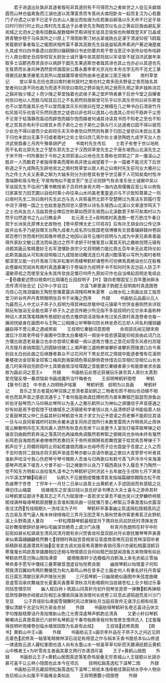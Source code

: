 <!-- { "loadSidebar": true } -->
　　君子进退出处孰非其道者哉茍非其道则有不可得而为之者矣世之人徒见夫癖烟霞而山林也偘禽鱼而江湖也遂以其薄富贵而专髙尚夫南阳卧龙一起而复汉为心若鹿门子孙遗之以安不已足乎白衣山人屡出而佐唐为任若槃谷耕渔以乐天命不已足乎易曰时行则行时止则止南村先生盖达于此者欤先生陶姓宗仪名台之黄岩巨族由避乱家淞城之北泗水之南有田数畆屋数楹种艺暇讲授生徒其志愉愉也秋稼既登天旷日晶或跨青犍步穏于马纵其所之川原上下溽雨新霁汀树丛翠或跣白足濯于清波仰视飞鸥载笑载歌好事者每见之辄图状相传莫不慕其高致先生自是益韬真养素闭户著述淹歴嵗久其成书曰四书备遗曰説郛曰辍耕録曰书史防要共若干卷当至正中浙帅台哈布哈辟行人南台御史丑闾举校官太尉张士诚开藩中吴其部将屈以军谘皆不就洎洪武屡年来取多士诏郡邑荐贤良亦以病辞于戯先生果逃斯世者哉其进也其止也亦必以其道也先生晳质而长身风神洒然尝师潞国张公翥永嘉李孝光京兆杜本务古学无所不览尤工篆得舅氏赵集贤雍笔法其所以度越庸常者信所由来也逺矣江隂王掖序
　　南村草堂记
　　堂以草名志俭也其曰南村者何居村之南也村之南多田夫野叟之舍而独名其堂者何曰道不同也曷为而道不同欤曰南阳之野非独孔明之居而孔明之草庐独称浣花之谿非独少陵之卜而少陵之草堂独着也武侯子美之堂庐特表暴于后世今堂之自耀者何欤曰地以人而胜乌知其后日之不名邪然则居斯堂可乐乎曰乐其乐奈何曰非乐斯堂也不以堂而废其乐也不以堂而废其乐乐何居曰在埜之稼穑在几之琴书白石清泉竹月松风皆可乐也皆可乐然则逸世之徒欤曰非也将以逸其心也逸其心奈何不趋奔于尘劳不沦胥于枯落静而翕动而辟饱而嬉尔饱而嬉者何诵其诗读其书而不知老之至也不知老之至其亦有利乎曰居其乡而子弟化之也子弟化之孰与行义达道者曰固不得以彼而少此也不得以彼而少此抑将乐夫天命者欤曰然然则有慕于归田之叟欤曰未尝出无事于归也未尝出无事于归或者南村之处士欤曰庶几焉尔处士谁欤陶姓九成字天台人也洪武癸酉春三月丙午豫章胡俨述
　　书南村先生传后
　　士君子有誉于世以地称而不名若北郭先生之于楚东郭先生之于汉西郊草堂先生之于唐东坡西山北溪先生之于宋不特一时所慕到于今称之夫郊郭溪山众地也先生尊称也郊郭之广非一廛溪山之胜非一人而数君子者独得専美而尊称焉非徳业闻望着于一乡一国者不能况天下后世称道之乎九成陶先生辟地淞北之南村筑草堂以居人称之曰南村先生前司业大雅孙公为之传士大夫又表章之聨为大轴多则分为别卷其有誉乎世见慕于人可知矣南村性冲澹端静和易与物无平居恂恂似不能言至广坐正论则辞气有余淮东张士诚据中吴以军谘屈先生不往闭门著书教授弟子员将终身焉大明一海内选用儒雅召至公车以例免归家甚贫力田艺圃以自给时乘小舟往来山水间虽老耄童竖识与不识皆知尊慕之一则曰南村先生二则曰南村先生此岂与古人异邪虽然北郭不受楚聘过为髙洁东郭履行雪中流于滑稽一国之士也姑舍是西郊忠义感愤以诗名东坡西山北溪以文章道学鸣天下之士也尚友古人当益其徳业俾后世称慕如西郊东坡西山北溪数君子斯可矣南村以为然乎曰然遂书之九山归樵金声
　　右元髙士王叔明南村真逸图一卷万厯戊午春日观于长洲吴氏原博太史故物也【卷中原博太史三印具存】后有孙王胡金四公传记序跋并出名手乃是投赠天台陶九成者九成名宗仪胜国老宿博雅有文尝着辍耕録卅卷説郛百卷行世而南村则其晚年栖息之地因以自号云维时叔明与九成为中表兄弟素善画得外家赵文敏公遗法而纵逸过之然不求妍于时惟笔意以寓其天机之趣故倪瓒元镇有诗题其画云笔精墨妙王右军澄懐卧游宗少文叔明絶力能扛鼎五百年来无此君持论如此斯其画品从可知矣叔明每过九成隠居动輙流连日月遇兴酣落笔以写所为南村者秾郁深至又能一扫丹青故习有非松峯听雨楼琴鹤轩诸卷所可彷佛焉真絶诣也忆在髫稚此卷屡经赏阅尚有南村真逸篆署引于卷端亦为叔明手书不知何时失去岂前人防卫不谨敝帚视之而使至宝永失其传欤良足慨已呜呼九原如可作也自当唤起叔明走笔续此一奇趣爰述赞曰猗南村比璵璠在丘园叔明子【叶】曁四老赠国宝三百年墨尚鲜永流传清河张丑记【记中小字自注】
　　次温飞卿更漏子韵题王叔明南村真逸图卷鸟惊心花溅泪偏助王陶愁思罹雾露诉凋残鸣琴朱夏寒　山根水松上雨画出良工独苦堂习听谷传声丹青照眼明张丑书于米庵之西序
　　外録
　　书画舫云品画以元人为最而元人中尤以子昻子久叔明为得其神如彦敬仲珪元镇辈今世饼金悬购然余详观熟玩有独诣无全能也第子昻子久之迹流传絶少所见指不多屈叔明约见廿余本虽称种种动人求其落笔精微布景超妙设色古雅烘锁活泼殆未有过吴氏南村真逸卷者也每一展阅恍疑身在画图中与王陶二公相揖让听琴聨句防长林坐奇石忘却人间名利缰锁翩翩自得不啻元章之遇咸熈矣
　　王叔明忆秦娥词意图卷
　　余观邵氏闻见録宋南渡后汴京故老呼妓于废圃中饮歌太白秦楼月一阕坐中皆悲感莫能仰视良由此词乃北方懐古故遗老易垂泣也余亦尝填忆秦娥一阕以道南方懐古之意花如雪东风夜扫苏隄月苏隄月香销南国几迥圆缺钱塘江上潮声歇江邉杨栁谁攀折谁攀折西陵渡口古今离别自太白创此曲之后继踵者甚众不过花间月下男女悲欢之情就中能道者惟有花溪侧秦楼夜访金钗客金钗客江梅风韵海棠顔色尊前醉倒君休惜去后空相忆空相忆山长水逺几时来得自完颜莅中土其歌曲皆淫哇喋躞之音能歌忆秦娥者甚少有能歌者求余画故为画此词之意王
　　外録
　　书画舫云此卷近获展玩乐甚奈其人索价太髙割爱完璧反増一番烦恼矣书画成魔所当忏悔者也
　　王叔明琴鹤轩图卷
　　琴鹤【篆书引首】　中书舍人四明杨尹铭篆
　　琴鹤轩图　叔明为以良画
　　琴鹤轩记
　　音乐之至古者莫如琴羽族之至清者莫如鹤之二物者形质不相似也动植不相侔也而其声音之感尝流通乎上下者何哉是故虞廷搏拊而鸟兽率舞瓠巴鼓瑟而游鱼出听伯牙鼔琴而六马仰秣此琴所以为圣人之雅乐鹤所以为神仙之骐骥信乎声音感通之妙有如是焉予尝假馆于钱塘城东之汤镇彼有学者钱以良人品清修好读书能临晋人帖又善鼓琴其父仲仁氏扁其轩曰琴鹤尝令其子求文为记予尝诺之而老懒不能即应其请一旦与以良同客城府时初秋余暑未退复同舟还馆所行未数里雷雨大作稍焉风止雨休隂云解散明月在天清风袭人洒然有秋意舟至岸下以良邀予入室张灯啜茶取琴弹之初操宫羽曲鍧然若奔湍之落髙冈也再操商角调飘然若栁絮之御微风也余响未终有戛然长鸣若自海南而来者嘹嘹然若奏钧天于帝所焉锵锵焉若舞霓裳于桂宫焉吾琴弹于下鹤声应于上将翺将翔将止将起若雄倡而雌从也母呼而子应也盘旋乎吾屋之上久之而不去时夜将二鼓烛亦将灭鹤声渐逺吾琴亦歇以良请作歌返之歌曰大音寥寥兮听者其谁新声哇淫兮我心伤悲琴兮琴兮微斯人吾谁与归再歌曰有鹤兮髙飞声泠泠兮来海湄感琴声而来下嗟吾人兮曽不如一羽之微歌毕以良乃下榻西斋扶予入偃息予乃陶然一觉不知东方明矣以良给笔札请书之为琴鹤轩记时洪武十五年嵗在壬戌秋七月下澣吴兴华溪沈梦麟昭甫识
　　仙鹤久不见披图成慨慷清音发指端霜翮惊翺翔古松不改色嵗寒宁苍苍　丁夘年十一月廿二日承以良髙士出黄鹤老人手迹因阅而有感赋之北禅旧住山福震
　　钱塘城东之安溪曰钱以良氏好读书博古大夫士喜与之游命其轩曰琴鹤累征鄙诗予嘉其志之不凡为赋唐律一首若求文章吾不能也吴兴沈梦麟桥梓隂隂绿满林每缘琴鹤叙朋簪五音谁和南风曲一羽犹懐万里心栁絮云浮春澹澹仙衣露湿夜沈沈西剪烛相期久一洗哇淫为子吟
　　琴鹤轩亭事事幽尘氛逺隔松隂稠髙风迈古岂易及清气逼人殊未休绿绮梅花三弄月玉田芝草九皋秋焚香供客更煮茗泛此野航溪上头野斋道人董存
　　一轩松障静琴鹤最相宜月下携将处风前防抚时清弹发宫征妙舞按歌辞好是神仙宅幽深世絶奇上虞沙门永隆
　　秋宵月色朗照在轩宇中阶前宛如昼长松飒飒生清风风清月朗有余兴焚香敛衽盘双胫对月长歌抚雅琴琴声美善来仙禽霜翮翩翩倐然舞七铿锵时再鼔宫音相宣征音度商音嘹亮羽音苦林深窃听者妖精辟易逺遁潜其形抽促准变古调太始音希真要眇香销月落兴亦阑松梢露湿鹤羽寒戛戛长鸣欲髙举雄雌相应还相与物情感应自何如瓠巴鼔瑟闻游鱼古来物理有如此琴鹤依然意岂殊山隂陆溥源
　　披襟敞南轩少选檐楹月白鹤海上来毛衣妬兰雪抽琴命善手愿写中懐结三叠寄徽音澄虚自怡悦费良弼
　　幽居琴鹤以怡情童子何知预我清羽翼如传两阶舞徽弦为和九皋鸣山林在昔多迂士画史何人有重名好托丹青留后日莫忘清献旧家声庐陵张光弼
　　三尺孤琴鹤一只幽居絶似画图中朱弦度曲徽音逺雪羽承欢舞袖空长夏薰风香蕙草清秋凉月影梧桐何当挂锡苍松上旦夕相过乐事同括苍僧宗珂
　　幽人赋白驹卜筑超山冈髙轩月初升抱琴坐其旁一弹舞鹤再弹相低昂性静物亦纯彼此形相忘永懐南风操浩浩情何长抚卷三叹息此道昭遐荒吴兴沙门至显
　　公子弄瑶轸仙禽振雪翎舞时风过席弹处月当庭叔夜传无谱浮丘相有经髙懐似清献千古足仪刑方泉金彦祯
　　外録
　　书画舫得琴鹤轩名卷志喜诗云休文字句推敲穏摩诘丹青投赠新山色江光寄深逺琴声鹤韵总清真
　　又更小轩曰琴鹤解嘲诗云真晋斋居已六龄轩名琴鹤足千春夺胎换骨我何有借景生情师古人【沈茧庵得叔明听雨楼卷创临水楼居因取为名故有此结】
　　王叔铭武修真图
　　【款书】黄鹤山中王画
　　外録
　　书画舫云王画宗李升品在子昻子久之间近见顾氏着色武修真一轴落笔精微林深石润足称用意之作与绢本天香书屋纸本仙山修道一律逺胜云道人藏松峯图也道人尚有水墨山水一帧虽草草勾斫而天趣满纸题云黄鹤山中樵者王为听雪舟主者画其篆文两行亦潇洒可喜
　　王子黄鹤山居图
　　外録
　　书画舫云王子黄鹤山居图真迹落笔奇伟层叠无穷青城山人王璲题以长謌亦甚可喜不让云林小隠图也此本今在项氏
　　叔明松谿髙逸松下温琴二图
　　外録
　　书画舫云项氏藏叔明松谿髙逸松下温琴二帧纸本浅绛极佳第前帧水亭中人物杂沓后帧山头似属平平画难全美如此
　　王叔明惠麓小隠图卷
　　外録
